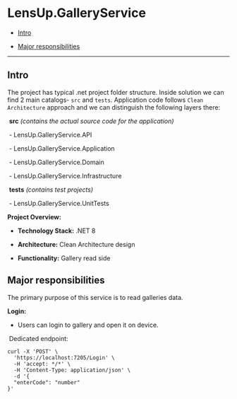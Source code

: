 # LensUp.GalleryService

- [Intro](#intro)

- [Major responsibilities](#major-responsibilities)

---

## Intro

The project has typical .net project folder structure. Inside solution we can find 2 main catalogs- `src` and `tests`. Application code follows `Clean Architecture` approach and we can distinguish the following layers there:

​	**src** *(contains the actual source code for the application)*

​		- LensUp.GalleryService.API

​		- LensUp.GalleryService.Application

​	  - LensUp.GalleryService.Domain

​	  - LensUp.GalleryService.Infrastructure


​	**tests** *(contains test projects)*

​		- LensUp.GalleryService.UnitTests



**Project Overview:**

- **Technology Stack:** .NET 8

- **Architecture:** Clean Architecture design

- **Functionality:** Gallery read side

  

## Major responsibilities

The primary purpose of this service is to read galleries data.

**Login:**

- Users can login to gallery and open it on device.

​	Dedicated endpoint:	

```http
curl -X 'POST' \
  'https://localhost:7205/Login' \
  -H 'accept: */*' \
  -H 'Content-Type: application/json' \
  -d '{
  "enterCode": "number"
}'
```